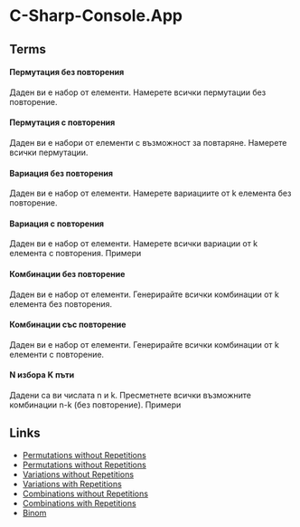 # C-Sharp-Console.App

## Terms
#### Пермутация без повторения
Даден ви е набор от елементи. Намерете всички пермутации без повторение.


#### Пермутация с повторения
Даден ви е набори от елементи с възможност за повтаряне. Намерете всички пермутации.


#### Вариация без повторения
Даден ви е набор от елементи. Намерете вариациите от k елемента без повторение.


#### Вариация с повторения
Даден ви е набор от елементи. Намерете всички вариации от k елемента с повторения.
Примери


#### Комбинации без повторение
Даден ви е набор от елементи. Генерирайте всички комбинации от k елемента без повторения.


#### Комбинации със повторение
Даден ви е набор от елементи. Генерирайте всички комбинации от k елементи с повторение.


#### N избора K пъти
Дадени са ви числата n и k. Пресметнете всички възможните комбинации n-k (без повторение).
Примери

## Links

- [Permutations without Repetitions](https://github.com/cathy-09/C-Sharp-Console.App/tree/main/Permutations%20without%20Repetitions)
- [Permutations without Repetitions](https://github.com/cathy-09/C-Sharp-Console.App/tree/main/Permutations%20with%20Repetitions)
- [Variations without Repetitions](https://github.com/cathy-09/C-Sharp-Console.App/tree/main/Variations%20without%20Repetitions)
- [Variations with Repetitions](https://github.com/cathy-09/C-Sharp-Console.App/tree/main/Variations%20with%20Repetitions)
- [Combinations without Repetitions](https://github.com/cathy-09/C-Sharp-Console.App/tree/main/Combinations%20without%20Repetitions)
- [Combinations with Repetitions](https://github.com/cathy-09/C-Sharp-Console.App/tree/main/Combinations%20with%20Repetitions)
- [Binom](https://github.com/cathy-09/C-Sharp-Console.App/tree/main/Binom)
